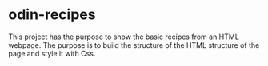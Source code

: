 # odin-recipes
This project has the purpose to show the basic recipes from an HTML webpage. The purpose is to build the structure of the HTML structure of the page and style it with Css.
